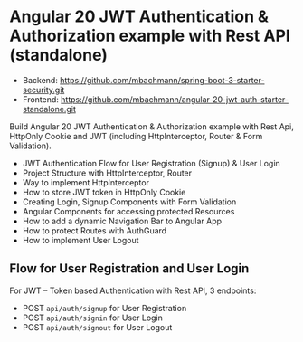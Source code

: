 # Angular 20 JWT Authentication & Authorization example with Rest API (standalone)

- Backend: https://github.com/mbachmann/spring-boot-3-starter-security.git
- Frontend: https://github.com/mbachmann/angular-20-jwt-auth-starter-standalone.git

Build Angular 20 JWT Authentication & Authorization example with Rest Api, HttpOnly Cookie and JWT (including HttpInterceptor, Router & Form Validation).
- JWT Authentication Flow for User Registration (Signup) & User Login
- Project Structure with HttpInterceptor, Router
- Way to implement HttpInterceptor
- How to store JWT token in HttpOnly Cookie
- Creating Login, Signup Components with Form Validation
- Angular Components for accessing protected Resources
- How to add a dynamic Navigation Bar to Angular App
- How to protect Routes with AuthGuard
- How to implement User Logout

## Flow for User Registration and User Login
For JWT – Token based Authentication with Rest API,  3 endpoints:
- POST `api/auth/signup` for User Registration
- POST `api/auth/signin` for User Login
- POST `api/auth/signout` for User Logout

